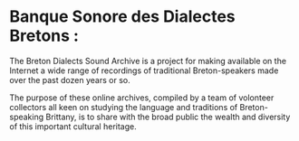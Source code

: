 # Banque Sonore des Dialectes Bretons :
The Breton Dialects Sound Archive is a project for making available on the Internet a wide range of recordings of traditional Breton-speakers made over the past dozen years or so.

The purpose of these online archives, compiled by a team of volonteer collectors all keen on studying the language and traditions of Breton-speaking Brittany, is to share with the broad public the wealth and diversity of this important cultural heritage.

